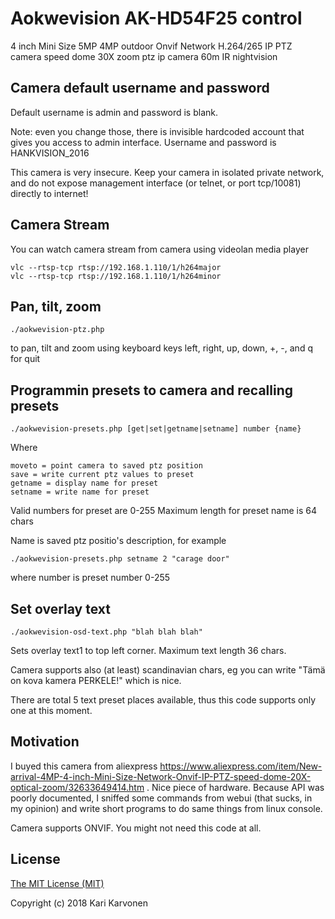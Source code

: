 # Aokwevision AK-HD54F25 control

4 inch Mini Size 5MP 4MP outdoor Onvif Network H.264/265 IP PTZ camera speed dome 30X zoom ptz ip camera 60m IR nightvision

## Camera default username and password

Default username is admin and password is blank.

Note: even you change those, there is invisible hardcoded account that gives you access to admin interface. Username and password is HANKVISION_2016

This camera is very insecure. Keep your camera in isolated private network, and do not expose management interface (or telnet, or port tcp/10081) directly to internet!

## Camera Stream

You can watch camera stream from camera using videolan media player

    vlc --rtsp-tcp rtsp://192.168.1.110/1/h264major
    vlc --rtsp-tcp rtsp://192.168.1.110/1/h264minor
    
## Pan, tilt, zoom

    ./aokwevision-ptz.php
    
to pan, tilt and zoom using keyboard keys left, right, up, down, +, -, and q for quit

## Programmin presets to camera and recalling presets

    ./aokwevision-presets.php [get|set|getname|setname] number {name}

Where

    moveto = point camera to saved ptz position
    save = write current ptz values to preset
    getname = display name for preset
    setname = write name for preset

Valid numbers for preset are 0-255
Maximum length for preset name is 64 chars

Name is saved ptz positio's description, for example

    ./aokwevision-presets.php setname 2 "carage door"

where number is preset number 0-255

## Set overlay text

    ./aokwevision-osd-text.php "blah blah blah"

Sets overlay text1 to top left corner. Maximum text length 36 chars.

Camera supports also (at least) scandinavian chars, eg you can write "Tämä on kova kamera PERKELE!" which is nice.

There are total 5 text preset places available, thus this code supports only one at this moment.

## Motivation

I buyed this camera from aliexpress https://www.aliexpress.com/item/New-arrival-4MP-4-inch-Mini-Size-Network-Onvif-IP-PTZ-speed-dome-20X-optical-zoom/32633649414.htm . Nice piece of hardware. Because API was poorly documented, I sniffed some commands from webui (that sucks, in my opinion) and write short programs to do same things from linux console. 

Camera supports ONVIF. You might not need this code at all.

## License

[The MIT License (MIT)](LICENSE)

Copyright (c) 2018 Kari Karvonen
